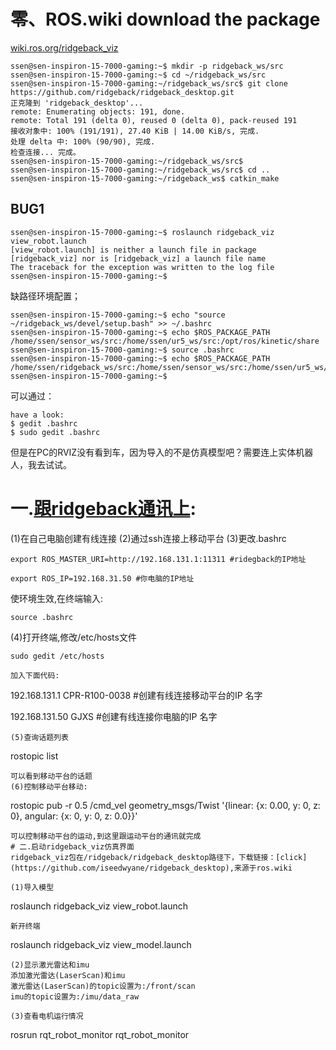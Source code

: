 # 零、ROS.wiki download the package
[wiki.ros.org/ridgeback_viz](http://wiki.ros.org/ridgeback_viz)
```
ssen@sen-inspiron-15-7000-gaming:~$ mkdir -p ridgeback_ws/src
ssen@sen-inspiron-15-7000-gaming:~$ cd ~/ridgeback_ws/src
ssen@sen-inspiron-15-7000-gaming:~/ridgeback_ws/src$ git clone https://github.com/ridgeback/ridgeback_desktop.git
正克隆到 'ridgeback_desktop'...
remote: Enumerating objects: 191, done.
remote: Total 191 (delta 0), reused 0 (delta 0), pack-reused 191
接收对象中: 100% (191/191), 27.40 KiB | 14.00 KiB/s, 完成.
处理 delta 中: 100% (90/90), 完成.
检查连接... 完成。
ssen@sen-inspiron-15-7000-gaming:~/ridgeback_ws/src$ 
ssen@sen-inspiron-15-7000-gaming:~/ridgeback_ws/src$ cd ..
ssen@sen-inspiron-15-7000-gaming:~/ridgeback_ws$ catkin_make
```
## BUG1
```
ssen@sen-inspiron-15-7000-gaming:~$ roslaunch ridgeback_viz view_robot.launch
[view_robot.launch] is neither a launch file in package [ridgeback_viz] nor is [ridgeback_viz] a launch file name
The traceback for the exception was written to the log file
ssen@sen-inspiron-15-7000-gaming:~$ 
```
缺路径环境配置；
```
ssen@sen-inspiron-15-7000-gaming:~$ echo "source ~/ridgeback_ws/devel/setup.bash" >> ~/.bashrc
ssen@sen-inspiron-15-7000-gaming:~$ echo $ROS_PACKAGE_PATH 
/home/ssen/sensor_ws/src:/home/ssen/ur5_ws/src:/opt/ros/kinetic/share
ssen@sen-inspiron-15-7000-gaming:~$ source .bashrc 
ssen@sen-inspiron-15-7000-gaming:~$ echo $ROS_PACKAGE_PATH 
/home/ssen/ridgeback_ws/src:/home/ssen/sensor_ws/src:/home/ssen/ur5_ws/src:/opt/ros/kinetic/share
ssen@sen-inspiron-15-7000-gaming:~$ 
```
可以通过：
```
have a look:
$ gedit .bashrc
$ sudo gedit .bashrc
```
但是在PC的RVIZ没有看到车，因为导入的不是仿真模型吧？需要连上实体机器人，我去试试。

# 一.[跟ridgeback通讯上](https://github.com/GJXS1980/Lab409_Ridgeback):

(1)在自己电脑创建有线连接
(2)通过ssh连接上移动平台
(3)更改.bashrc
```
export ROS_MASTER_URI=http://192.168.131.1:11311 #ridegback的IP地址

export ROS_IP=192.168.31.50 #你电脑的IP地址
```
使环境生效,在终端输入:
```
source .bashrc
```
(4)打开终端,修改/etc/hosts文件
```
sudo gedit /etc/hosts

加入下面代码:
```
192.168.131.1 CPR-R100-0038 #创建有线连接移动平台的IP 名字

192.168.131.50 GJXS #创建有线连接你电脑的IP 名字
```
(5)查询话题列表
```
rostopic list
```
可以看到移动平台的话题 
(6)控制移动平台移动:
```
rostopic pub -r 0.5 /cmd_vel geometry_msgs/Twist '{linear: {x: 0.00, y: 0, z: 0}, angular: {x: 0, y: 0, z: 0.0}}' 
```
可以控制移动平台的运动,到这里跟运动平台的通讯就完成
# 二.启动ridgeback_viz仿真界面
ridgeback_viz包在/ridgeback/ridgeback_desktop路径下，下载链接：[click](https://github.com/iseedwyane/ridgeback_desktop),来源于ros.wiki

(1)导入模型
```
roslaunch ridgeback_viz view_robot.launch
```
新开终端
```
roslaunch ridgeback_viz view_model.launch
```
(2)显示激光雷达和imu
添加激光雷达(LaserScan)和imu
激光雷达(LaserScan)的topic设置为:/front/scan
imu的topic设置为:/imu/data_raw

(3)查看电机运行情况
```
rosrun rqt_robot_monitor rqt_robot_monitor
```

